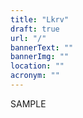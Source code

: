 ```yaml
---
title: "Lkrv"
draft: true
url: "/"
bannerText: ""
bannerImg: ""
location: ""
acronym: ""
---
```


SAMPLE
